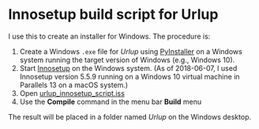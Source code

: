 Innosetup build script for Urlup
================================

I use this to create an installer for Windows. The procedure is:

1. Create a Windows `.exe` file for _Urlup_ using [PyInstaller](http://www.pyinstaller.org) on a Windows system running the target version of Windows (e.g., Windows 10).
2. Start [Innosetup](http://www.jrsoftware.org/isinfo.php) on the Windows system.  (As of 2018-06-07, I used Innosetup version 5.5.9 running on a Windows 10 virtual machine in Parallels 13 on a macOS system.)
3. Open [urlup_innosetup_script.iss](./urlup_innosetup_script.iss)
4. Use the **Compile** command in the menu bar **Build** menu

The result will be placed in a folder named _Urlup_ on the Windows desktop.
